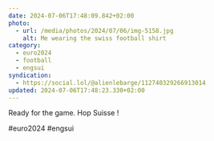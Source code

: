 ```yaml
---
date: 2024-07-06T17:48:09.842+02:00
photo:
  - url: /media/photos/2024/07/06/img-5158.jpg
    alt: Me wearing the swiss football shirt
category:
  - euro2024
  - football
  - engsui
syndication:
  - https://social.lol/@alienlebarge/112740329266913014
updated: 2024-07-06T17:48:23.330+02:00
---
```


Ready for the game.
Hop Suisse !

#euro2024 #engsui
